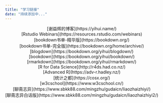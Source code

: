 ```yaml
---
title: "学习链接"
date: "持续添加中..."
---
```


<center>[谢益辉的博客](https://yihui.name/)</center>

<center>[Rstudio Webinars](https://resources.rstudio.com/webinars)</center>

<center>[bookdown书单-精华版](https://bookdown.org/)</center>

<center>[bookdown书单-完全版](https://bookdown.org/home/archive/)</center>

<center>[blogdown](https://bookdown.org/yihui/blogdown/)</center>

<center>[bookdown](https://bookdown.org/yihui/bookdown/)</center>

<center>[rmarkdown](https://bookdown.org/yihui/rmarkdown/)</center>

<center>[R for Data Science](http://r4ds.had.co.nz/)</center>

<center>[Advanced R](https://adv-r.hadley.nz/)</center>

<center>[统计之都](https://cosx.org/)</center>

<center>[w3cschool](https://www.w3cschool.cn/)</center>

<center>[聊斋志异](https://www.sbkk88.com/mingzhu/gudaicn/liaozhaizhiyi/)</center>

<center>[聊斋志异白话版](https://www.sbkk88.com/mingzhu/gudaicn/liaozhaizhiyi2/)</center>